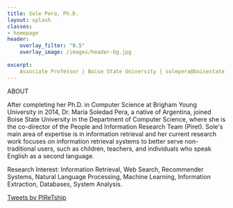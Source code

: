 ```yaml
---
title: Sole Pera, Ph.D.
layout: splash
classes:
- homepage
header:
    overlay_filter: "0.5"
    overlay_image: /images/header-bg.jpg
    
excerpt:
    Associate Professor | Boise State University | solepera@boisestate.edu
---
```

 <div>
ABOUT

After completing her Ph.D. in Computer Science at Brigham Young University in 2014, Dr. Maria Soledad Pera, a native of Argentina, joined Boise State University in the Department of Computer Science, where she is the co-director of the People and Information Research Team (Piret). Sole's main area of expertise is in information retrieval and her current research work focuses on information retrieval systems to better serve non-traditional users, such as children, teachers, and individuals who speak English as a second language.

Research Interest: Information Retrieval, Web Search, Recommender Systems, Natural Language Processing, Machine Learning, Information Extraction, Databases, System Analysis.




</div>

<div class="tl-embed">
<a class="twitter-timeline" data-height="800" data-dnt="true" href="https://twitter.com/DrCh0le">Tweets by PIReTship</a> <script async src="https://platform.twitter.com/widgets.js" charset="utf-8"></script>
</div>
